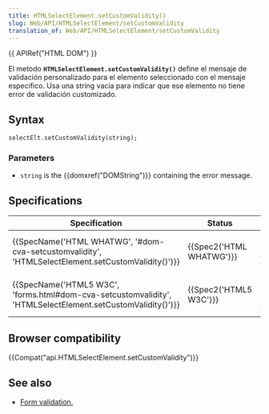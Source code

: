 ```yaml
---
title: HTMLSelectElement.setCustomValidity()
slug: Web/API/HTMLSelectElement/setCustomValidity
translation_of: Web/API/HTMLSelectElement/setCustomValidity
---
```


{{ APIRef("HTML DOM") }}

El metodo **`HTMLSelectElement.setCustomValidity()`** define el mensaje de validación personalizado para el elemento seleccionado con el mensaje especifico. Usa una string vacia para indicar que ese elemento no tiene error de validación customizado.

## Syntax

```
selectElt.setCustomValidity(string);
```

### Parameters

- `string` is the {{domxref("DOMString")}} containing the error message.

## Specifications

| Specification                                                                                                                                | Status                           | Comment                                                                |
| -------------------------------------------------------------------------------------------------------------------------------------------- | -------------------------------- | ---------------------------------------------------------------------- |
| {{SpecName('HTML WHATWG', '#dom-cva-setcustomvalidity', 'HTMLSelectElement.setCustomValidity()')}}         | {{Spec2('HTML WHATWG')}} | No change since the latest snapshot, {{SpecName('HTML5 W3C')}}. |
| {{SpecName('HTML5 W3C', 'forms.html#dom-cva-setcustomvalidity', 'HTMLSelectElement.setCustomValidity()')}} | {{Spec2('HTML5 W3C')}}     | Initial definition, snapshot of {{SpecName('HTML WHATWG')}}   |

## Browser compatibility

{{Compat("api.HTMLSelectElement.setCustomValidity")}}

## See also

- [Form validation.](/es/docs/Web/Guide/HTML/HTML5/Constraint_validation)
